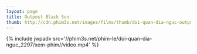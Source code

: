 ```yaml
---
layout: page
title: Outpost Black Sun
thumb: http://cdn.phim3s.net/images/films/thumb/doi-quan-dia-nguc-outpost-black-sun-2012.jpg
---
```

{% include jwpadv src='//phim3s.net/phim-le/doi-quan-dia-nguc_2297/xem-phim//video.mp4' %}